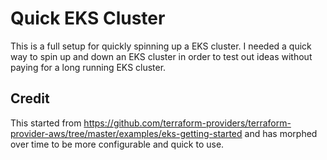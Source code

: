 # Quick EKS Cluster

This is a full setup for quickly spinning up a EKS cluster. I needed a quick way to spin up and down an EKS
cluster in order to test out ideas without paying for a long running EKS cluster.

## Credit

This started from
https://github.com/terraform-providers/terraform-provider-aws/tree/master/examples/eks-getting-started and has
morphed over time to be more configurable and quick to use.
